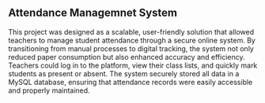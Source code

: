 ## Attendance Managemnet System

This project was designed as a scalable, user-friendly solution that allowed teachers to manage student attendance through a secure online system. By transitioning from manual processes to digital tracking, the system not only reduced paper consumption but also enhanced accuracy and efficiency. Teachers could log in to the platform, view their class lists, and quickly mark students as present or absent. The system securely stored all data in a MySQL database, ensuring that attendance records were easily accessible and properly maintained.
